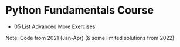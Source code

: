 # Python Fundamentals Course
- 05 List Advanced More Exercises

Note: Code from 2021 (Jan-Apr) (& some limited solutions from 2022)
